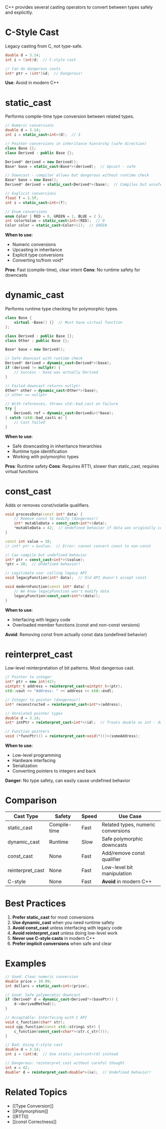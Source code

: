 C++ provides several casting operators to convert between types safely and explicitly.

# C-Style Cast

Legacy casting from C, not type-safe.

```cpp
double d = 3.14;
int i = (int)d;  // C-style cast

// Can do dangerous casts
int* ptr = (int*)&d;  // Dangerous!
```

**Use**: Avoid in modern C++

# static_cast

Performs compile-time type conversion between related types.

```cpp
// Numeric conversions
double d = 3.14;
int i = static_cast<int>(d);  // 3

// Pointer conversions in inheritance hierarchy (safe direction)
class Base {};
class Derived : public Base {};

Derived* derived = new Derived();
Base* base = static_cast<Base*>(derived);  // Upcast - safe

// Downcast - compiler allows but dangerous without runtime check
Base* base = new Base();
Derived* derived = static_cast<Derived*>(base);  // Compiles but unsafe!

// Explicit conversions
float f = 3.5f;
int i = static_cast<int>(f);

// Enum conversions
enum Color { RED = 0, GREEN = 1, BLUE = 2 };
int colorValue = static_cast<int>(RED);  // 0
Color color = static_cast<Color>(1);  // GREEN
```

**When to use**:
- Numeric conversions
- Upcasting in inheritance
- Explicit type conversions
- Converting to/from void*

**Pros**: Fast (compile-time), clear intent
**Cons**: No runtime safety for downcasts

# dynamic_cast

Performs runtime type checking for polymorphic types.

```cpp
class Base {
    virtual ~Base() {}  // Must have virtual function
};

class Derived : public Base {};
class Other : public Base {};

Base* base = new Derived();

// Safe downcast with runtime check
Derived* derived = dynamic_cast<Derived*>(base);
if (derived != nullptr) {
    // Success - base was actually Derived
}

// Failed downcast returns nullptr
Other* other = dynamic_cast<Other*>(base);
// other == nullptr

// With references, throws std::bad_cast on failure
try {
    Derived& ref = dynamic_cast<Derived&>(*base);
} catch (std::bad_cast& e) {
    // Cast failed
}
```

**When to use**:
- Safe downcasting in inheritance hierarchies
- Runtime type identification
- Working with polymorphic types

**Pros**: Runtime safety
**Cons**: Requires RTTI, slower than static_cast, requires virtual functions

# const_cast

Adds or removes const/volatile qualifiers.

```cpp
void processData(const int* data) {
    // Remove const to modify (dangerous!)
    int* mutableData = const_cast<int*>(data);
    *mutableData = 42;  // Undefined behavior if data was originally const
}

const int value = 10;
// int* ptr = &value;  // Error: cannot convert const to non-const

// Can compile but undefined behavior
int* ptr = const_cast<int*>(&value);
*ptr = 20;  // Undefined behavior!

// Legitimate use: calling legacy API
void legacyFunction(int* data);  // Old API doesn't accept const

void modernFunction(const int* data) {
    // We know legacyFunction won't modify data
    legacyFunction(const_cast<int*>(data));
}
```

**When to use**:
- Interfacing with legacy code
- Overloaded member functions (const and non-const versions)

**Avoid**: Removing const from actually const data (undefined behavior)

# reinterpret_cast

Low-level reinterpretation of bit patterns. Most dangerous cast.

```cpp
// Pointer to integer
int* ptr = new int(42);
uintptr_t address = reinterpret_cast<uintptr_t>(ptr);
std::cout << "Address: " << address << std::endl;

// Integer to pointer (dangerous!)
int* reconstructed = reinterpret_cast<int*>(address);

// Unrelated pointer types
double d = 3.14;
int* intPtr = reinterpret_cast<int*>(&d);  // Treats double as int - dangerous!

// Function pointers
void (*funcPtr)() = reinterpret_cast<void(*)()>(someAddress);
```

**When to use**:
- Low-level programming
- Hardware interfacing
- Serialization
- Converting pointers to integers and back

**Danger**: No type safety, can easily cause undefined behavior

# Comparison

| Cast Type | Safety | Speed | Use Case |
|-----------|--------|-------|----------|
| static_cast | Compile-time | Fast | Related types, numeric conversions |
| dynamic_cast | Runtime | Slow | Safe polymorphic downcasts |
| const_cast | None | Fast | Add/remove const qualifier |
| reinterpret_cast | None | Fast | Low-level bit manipulation |
| C-style | None | Fast | **Avoid** in modern C++ |

# Best Practices

1. **Prefer static_cast** for most conversions
2. **Use dynamic_cast** when you need runtime safety
3. **Avoid const_cast** unless interfacing with legacy code
4. **Avoid reinterpret_cast** unless doing low-level work
5. **Never use C-style casts** in modern C++
6. **Prefer implicit conversions** when safe and clear

# Examples

```cpp
// Good: Clear numeric conversion
double price = 19.99;
int dollars = static_cast<int>(price);

// Good: Safe polymorphic downcast
if (Derived* d = dynamic_cast<Derived*>(basePtr)) {
    d->derivedMethod();
}

// Acceptable: Interfacing with C API
void c_function(char* str);
void cpp_function(const std::string& str) {
    c_function(const_cast<char*>(str.c_str()));
}

// Bad: Using C-style cast
double d = 3.14;
int i = (int)d;  // Use static_cast<int>(d) instead

// Dangerous: reinterpret_cast without careful thought
int x = 42;
double* d = reinterpret_cast<double*>(&x);  // Undefined behavior!
```

# Related Topics

- [[Type Conversion]]
- [[Polymorphism]]
- [[RTTI]]
- [[const Correctness]]
